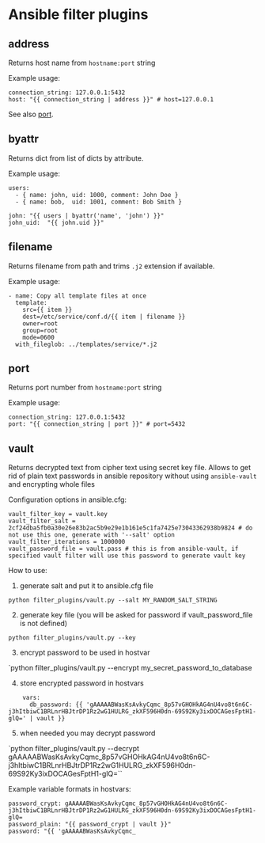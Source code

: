 # Ansible filter plugins

## address ##
Returns host name from `hostname:port` string

Example usage:
```
connection_string: 127.0.0.1:5432
host: "{{ connection_string | address }}" # host=127.0.0.1
```

See also [port](#port).

## byattr ##
Returns dict from list of dicts by attribute.

Example usage:
```
users:
  - { name: john, uid: 1000, comment: John Doe }
  - { name: bob,  uid: 1001, comment: Bob Smith }

john: "{{ users | byattr('name', 'john') }}"
john_uid:  "{{ john.uid }}"
```

## filename ##
Returns filename from path and trims `.j2` extension if available.

Example usage:
```
- name: Copy all template files at once
  template:
    src={{ item }}
    dest=/etc/service/conf.d/{{ item | filename }}
    owner=root
    group=root
    mode=0600
  with_fileglob: ../templates/service/*.j2
```

## port ##
Returns port number from `hostname:port` string

Example usage:
```
connection_string: 127.0.0.1:5432
port: "{{ connection_string | port }}" # port=5432
```

## vault ##
Returns decrypted text from cipher text using secret key file. Allows to get rid of plain text passwords in ansible repository without using `ansible-vault` and encrypting whole files

Configuration options in ansible.cfg:

```
vault_filter_key = vault.key
vault_filter_salt = 2cf24dba5fb0a30e26e83b2ac5b9e29e1b161e5c1fa7425e73043362938b9824 # do not use this one, generate with '--salt' option
vault_filter_iterations = 1000000
vault_password_file = vault.pass # this is from ansible-vault, if specified vault filter will use this password to generate vault key
```

How to use:

1. generate salt and put it to ansible.cfg file

`python filter_plugins/vault.py --salt MY_RANDOM_SALT_STRING`

2. generate key file (you will be asked for password if vault_password_file is not defined)

`python filter_plugins/vault.py --key`

3. encrypt password to be used in hostvar

`python filter_plugins/vault.py --encrypt my_secret_password_to_database

4. store encrypted password in hostvars

```
    vars:
      db_password: {{ 'gAAAAABWasKsAvkyCqmc_8p57vGHOHkAG4nU4vo8t6n6C-j3hItbiwC1BRLnrHBJtrDP1Rz2wG1HULRG_zkXF596H0dn-69S92Ky3ixDOCAGesFptH1-glQ=' | vault }}
```

5. when needed you may decrypt password

`python filter_plugins/vault.py --decrypt gAAAAABWasKsAvkyCqmc_8p57vGHOHkAG4nU4vo8t6n6C-j3hItbiwC1BRLnrHBJtrDP1Rz2wG1HULRG_zkXF596H0dn-69S92Ky3ixDOCAGesFptH1-glQ=``

Example variable formats in hostvars:

```
password_crypt: gAAAAABWasKsAvkyCqmc_8p57vGHOHkAG4nU4vo8t6n6C-j3hItbiwC1BRLnrHBJtrDP1Rz2wG1HULRG_zkXF596H0dn-69S92Ky3ixDOCAGesFptH1-glQ=
password_plain: "{{ password_crypt | vault }}"
password: "{{ 'gAAAAABWasKsAvkyCqmc_
```
